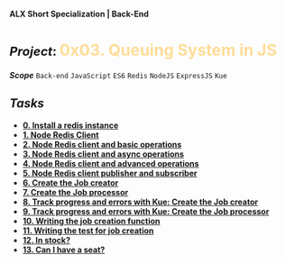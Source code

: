 **ALX Short Specialization | Back-End**
**<h1><span style="font-size: 22px;">***Project***: </span><span style="color: #ffdd99;">0x03. Queuing System in JS</span></h1>**
***Scope*** `Back-end` `JavaScript` `ES6` `Redis` `NodeJS` `ExpressJS` `Kue`
## ***Tasks***
* **[0. Install a redis instance](dump.rdb)**
* **[1. Node Redis Client](0-redis_client.js)**
* **[2. Node Redis client and basic operations](1-redis_op.js)**
* **[3. Node Redis client and async operations](2-redis_op_async.js)**
* **[4. Node Redis client and advanced operations](4-redis_advanced_op.js)**
* **[5. Node Redis client publisher and subscriber](5-subscriber.js)**
* **[6. Create the Job creator]()**
* **[7. Create the Job processor]()**
* **[8. Track progress and errors with Kue: Create the Job creator]()**
* **[9. Track progress and errors with Kue: Create the Job processor]()**
* **[10. Writing the job creation function]()**
* **[11. Writing the test for job creation]()**
* **[12. In stock?]()**
* **[13. Can I have a seat?]()**
